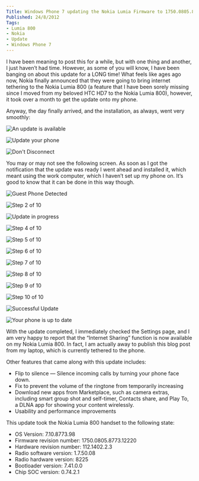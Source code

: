 ```yaml
---
Title: Windows Phone 7 updating the Nokia Lumia Firmware to 1750.0805.8773.12220
Published: 24/8/2012
Tags:
- Lumia 800
- Nokia
- Update
- Windows Phone 7
---
```


I have been meaning to post this for a while, but with one thing and another, I just haven’t had time.  However, as some of you will know, I have been banging on about this update for a LONG time!  What feels like ages ago now, Nokia finally announced that they were going to bring internet tethering to the Nokia Lumia 800 (a feature that I have been sorely missing since I moved from my beloved HTC HD7 to the Nokia Lumia 800), however, it took over a month to get the update onto my phone.

Anyway, the day finally arrived, and the installation, as always, went very smoothly:

![An update is available](https://gep13wpstorage.blob.core.windows.net/gep13/2012/8/24/2012-08-07_0729.png)

![Update your phone](https://gep13wpstorage.blob.core.windows.net/gep13/2012/8/24/2012-08-07_0732.png)

![Don't Disconnect](https://gep13wpstorage.blob.core.windows.net/gep13/2012/8/24/2012-08-07_0732_001.png)

You may or may not see the following screen.  As soon as I got the notification that the update was ready I went ahead and installed it, which meant using the work computer, which I haven’t set up my phone on.  It’s good to know that it can be done in this way though.

![Guest Phone Detected](https://gep13wpstorage.blob.core.windows.net/gep13/2012/8/24/2012-08-07_0733.png)

![Step 2 of 10](https://gep13wpstorage.blob.core.windows.net/gep13/2012/8/24/2012-08-07_0733_001.png)

![Update in progress](https://gep13wpstorage.blob.core.windows.net/gep13/2012/8/24/2012-08-07_0735.png)

![Step 4 of 10](https://gep13wpstorage.blob.core.windows.net/gep13/2012/8/24/2012-08-07_0735_001.png)

![Step 5 of 10](https://gep13wpstorage.blob.core.windows.net/gep13/2012/8/24/2012-08-07_0736.png)

![Step 6 of 10](https://gep13wpstorage.blob.core.windows.net/gep13/2012/8/24/2012-08-07_0736_001.png)

![Step 7 of 10](https://gep13wpstorage.blob.core.windows.net/gep13/2012/8/24/2012-08-07_0737.png)

![Step 8 of 10](https://gep13wpstorage.blob.core.windows.net/gep13/2012/8/24/2012-08-07_0742.png)

![Step 9 of 10](https://gep13wpstorage.blob.core.windows.net/gep13/2012/8/24/2012-08-07_0750.png)

![Step 10 of 10](https://gep13wpstorage.blob.core.windows.net/gep13/2012/8/24/2012-08-07_0751.png)

![Successful Update](https://gep13wpstorage.blob.core.windows.net/gep13/2012/8/24/2012-08-07_0751_001.png)

![Your phone is up to date](https://gep13wpstorage.blob.core.windows.net/gep13/2012/8/24/2012-08-07_0752.png)

With the update completed, I immediately checked the Settings page, and I am very happy to report that the “Internet Sharing” function is now available on my Nokia Lumia 800.  In fact, I am actually away to publish this blog post from my laptop, which is currently tethered to the phone.

Other features that came along with this update includes:

- Flip to silence — Silence incoming calls by turning your phone face down.
- Fix to prevent the volume of the ringtone from temporarily increasing
- Download new apps from Marketplace, such as camera extras, including smart group shot and self-timer, Contacts share, and Play To, a DLNA app for showing your content wirelessly.
- Usability and performance improvements

This update took the Nokia Lumia 800 handset to the following state:

- OS Version: 7.10.8773.98
- Firmware revision number: 1750.0805.8773.12220
- Hardware revision number: 112.1402.2.3
- Radio software version: 1.7.50.08
- Radio hardware version: 8225
- Bootloader version: 7.41.0.0
- Chip SOC version: 0.74.2.1
